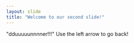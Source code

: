 ```yaml
---
layout: slide
title: "Welcome to our second slide!"
---
```

"dduuuuunnnner!!!"
Use the left arrow to go back!

